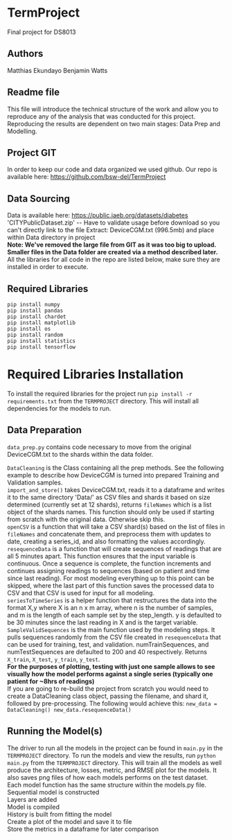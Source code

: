 # TermProject
Final project for DS8013
## Authors
Matthias Ekundayo
Benjamin Watts

## Readme file
This file will introduce the technical structure of the work and allow you to reproduce any of the analysis that was conducted for this project.
Reproducing the results are dependent on two main stages: Data Prep and Modelling. 

## Project GIT
In order to keep our code and data organized we used github. Our repo is available here:
https://github.com/bsw-del/TermProject

## Data Sourcing
Data is available here: https://public.jaeb.org/datasets/diabetes
'CITYPublicDataset.zip' -- Have to validate usage before download so you can't directly link to the file
Extract: DeviceCGM.txt (996.5mb) and place within Data directory in project <br>
<strong> Note: We've removed the large file from GIT as it was too big to upload. Smaller files in the Data folder are created via a method described later.</strong>
<br>
All the libraries for all code in the repo are listed below, make sure they are installed in order to execute.

## Required Libraries
`pip install numpy`<br>
`pip install pandas`<br>
`pip install chardet`<br>
`pip install matplotlib`<br>
`pip install os`<br>
`pip install random`<br>
`pip install statistics`<br>
`pip install tensorflow`<br>

# Required Libraries Installation
To install the required libraries for the project run `pip install -r requirements.txt` from the `TERMPROJECT` directory. This will install all dependencies for the models to run.<br>

## Data Preparation

`data_prep.py` contains code necessary to move from the original DeviceCGM.txt to the shards within the data folder.

`DataCleaning` is the Class containing all the prep methods. See the following example to describe how DeviceCGM is turned into prepared Training and Validation samples.<br>
`import_and_store()` takes DeviceCGM.txt, reads it to a dataframe and writes it to the same directory 'Data/' as CSV files and shards it based on size determined (currently set at 12 shards), returns `fileNames` which is a list object of the shards names. This function should only be used if starting from scratch with the original data. Otherwise skip this. <br>
`openCSV` is a function that will take a CSV shard(s) based on the list of files in `fileNames` and concatenate them, and preprocess them with updates to date, creating a series_id, and also formatting the values accordingly.<br>
`resequenceData` is a function that will create sequences of readings that are all 5 minutes apart. This function ensures that the input variable is continuous. Once a sequence is complete, the function increments and continues assigning readings to sequences (based on patient and time since last reading). For most modeling everything up to this point can be skipped, where the last part of this function saves the processed data to CSV and that CSV is used for input for all modeling.
<br>
`seriesToTimeSeries` is a helper function that restructures the data into the format X,y where X is an n x m array, where n is the number of samples, and m is the length of each sample set by the step_length. y is defaulted to be 30 minutes since the last reading in X and is the target variable. <br>
`SampleValidSequences` is the main function used by the modeling steps. It pulls sequences randomly from the CSV file created in `resequenceData` that can be used for training, test, and validation. numTrainSequences, and numTestSequences are defaulted to 200 and 40 respectively. Returns `X_train`, `X_test`, `y_train`, `y_test`. <br>
<strong> For the purposes of plotting, testing with just one sample allows to see visually how the model performs against a single series (typically one patient for ~8hrs of readings)</strong>
<br>
If you are going to re-build the project from scratch you would need to create a DataCleaning class object, passing the filename, and shard it, followed by pre-processing. The following would achieve this:
`new_data = DataCleaning()
new_data.resequenceData()
`


## Running the Model(s)
The driver to run all the models in the project can be found in `main.py` in the `TERMPROJECT` directory.
To run the models and view the results, run `python main.py` from the `TERMPROJECT` directory.
This will train all the models as well produce the architecture, losses, metric, and RMSE plot for the models. 
It also saves png files of how each models performs on the test dataset.<br>
Each model function has the same structure within the models.py file.<br>
Sequential model is constructed<br>
Layers are added<br>
Model is compiled<br>
History is built from fitting the model <br>
Create a plot of the model and save it to file<br>
Store the metrics in a dataframe for later comparison <br>
